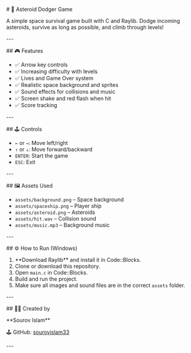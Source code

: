 ﻿\# 🚀 Asteroid Dodger Game

A simple space survival game built with C and Raylib. Dodge incoming asteroids, survive as long as possible, and climb through levels!

\---

\## 🎮 Features

- ✅ Arrow key controls
- ✅ Increasing difficulty with levels
- ✅ Lives and Game Over system
- ✅ Realistic space background and sprites
- ✅ Sound effects for collisions and music
- ✅ Screen shake and red flash when hit
- ✅ Score tracking

\---

\## 🕹 Controls

- `←` or `→`: Move left/right
- `↑` or `↓`: Move forward/backward
- `ENTER`: Start the game
- `ESC`: Exit

\---

\## 🖼 Assets Used

- `assets/background.png` – Space background
- `assets/spaceship.png` – Player ship
- `assets/asteroid.png` – Asteroids
- `assets/hit.wav` – Collision sound
- `assets/music.mp3` – Background music

\---

\## ⚙ How to Run (Windows)

1. \*\*Download Raylib\*\* and install it in Code::Blocks.
1. Clone or download this repository.
1. Open `main.c` in Code::Blocks.
1. Build and run the project.
1. Make sure all images and sound files are in the correct `assets` folder.

\---

\## 🧑‍💻 Created by

\*\*Sourov Islam\*\*

🕹 GitHub: [sourovislam33](https://github.com/sourovislam33)

\---

